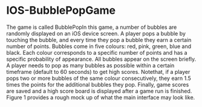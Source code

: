 # IOS-BubblePopGame
The game is called BubblePopIn this
game, a number of bubbles are randomly displayed on an iOS device screen. A player pops a
bubble by touching the bubble, and every time they pop a bubble they earn a certain number of
points. Bubbles come in five colours: red, pink, green, blue and black. Each colour corresponds
to a specific number of points and has a specific probability of appearance. All
bubbles appear on the screen briefly. A player needs to pop as many bubbles as possible within a 
certain timeframe (default to 60 seconds) to get high scores. Notethat, if a player pops two or
more bubbles of the same colour consecutively, they earn 1.5 times the points for the additional 
bubbles they pop. Finally, game scores are saved and a high score board is displayed after a game 
run is finished. Figure 1 provides a rough mock up of what the main interface may look like. 
